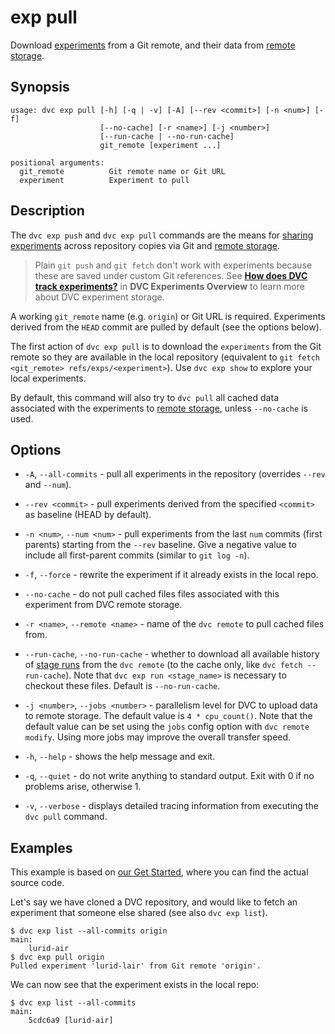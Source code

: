# exp pull

Download [experiments](/doc/command-reference/exp) from a Git remote, and their
data from [remote storage].

[remote storage]: /doc/user-guide/data-management/remote-storage

## Synopsis

```usage
usage: dvc exp pull [-h] [-q | -v] [-A] [--rev <commit>] [-n <num>] [-f]
                    [--no-cache] [-r <name>] [-j <number>]
                    [--run-cache | --no-run-cache]
                    git_remote [experiment ...]

positional arguments:
  git_remote          Git remote name or Git URL
  experiment          Experiment to pull
```

## Description

The `dvc exp push` and `dvc exp pull` commands are the means for [sharing
experiments] across <abbr>repository</abbr> copies via Git and [remote storage].

[sharing experiments]: /doc/user-guide/experiment-management/sharing-experiments

> Plain `git push` and `git fetch` don't work with experiments because these are
> saved under custom Git references. See
> [**How does DVC track experiments?**](/doc/user-guide/experiment-management#how-does-dvc-track-experiments)
> in **DVC Experiments Overview** to learn more about DVC experiment storage.

A working `git_remote` name (e.g. `origin`) or Git URL is required. Experiments
derived from the `HEAD` commit are pulled by default (see the options below).

The first action of `dvc exp pull` is to download the `experiments` from the Git
remote so they are available in the local repository (equivalent to
`git fetch <git_remote> refs/exps/<experiment>`). Use `dvc exp show` to explore
your local experiments.

By default, this command will also try to `dvc pull` all <abbr>cached</abbr>
data associated with the experiments to [remote storage], unless `--no-cache` is
used.

## Options

- `-A`, `--all-commits` - pull all experiments in the repository (overrides
  `--rev` and `--num`).

- `--rev <commit>` - pull experiments derived from the specified `<commit>` as
  baseline (HEAD by default).

- `-n <num>`, `--num <num>` - pull experiments from the last `num` commits
  (first parents) starting from the `--rev` baseline. Give a negative value to
  include all first-parent commits (similar to `git log -n`).

- `-f`, `--force` - rewrite the experiment if it already exists in the local
  repo.

- `--no-cache` - do not pull cached files files associated with this experiment
  from DVC remote storage.

- `-r <name>`, `--remote <name>` - name of the `dvc remote` to pull cached files
  from.

- `--run-cache`, `--no-run-cache` - whether to download all available history of
  [stage runs] from the `dvc remote` (to the cache only, like
  `dvc fetch --run-cache`). Note that `dvc exp run <stage_name>` is necessary to
  checkout these files. Default is `--no-run-cache`.

- `-j <number>`, `--jobs <number>` - parallelism level for DVC to upload data to
  remote storage. The default value is `4 * cpu_count()`. Note that the default
  value can be set using the `jobs` config option with `dvc remote modify`.
  Using more jobs may improve the overall transfer speed.

- `-h`, `--help` - shows the help message and exit.

- `-q`, `--quiet` - do not write anything to standard output. Exit with 0 if no
  problems arise, otherwise 1.

- `-v`, `--verbose` - displays detailed tracing information from executing the
  `dvc pull` command.

[stage runs]: /doc/user-guide/project-structure/internal-files#run-cache

## Examples

<admon type="info">

This example is based on [our Get Started], where you can find the actual source
code.

[our get started]: /doc/start/experiments

</admon>

Let's say we have cloned a DVC repository, and would like to fetch an experiment
that someone else shared (see also `dvc exp list`).

```cli
$ dvc exp list --all-commits origin
main:
    lurid-air
$ dvc exp pull origin
Pulled experiment 'lurid-lair' from Git remote 'origin'.
```

We can now see that the experiment exists in the local repo:

```cli
$ dvc exp list --all-commits
main:
    5cdc6a9 [lurid-air]
```
